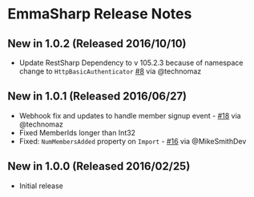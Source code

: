 EmmaSharp Release Notes
=========

## New in 1.0.2 (Released 2016/10/10)
* Update RestSharp Dependency to v 105.2.3 because of namespace change to `HttpBasicAuthenticator` [#8](https://github.com/kylegregory/EmmaSharp/issues/8#issuecomment-252004909) via @technomaz

## New in 1.0.1 (Released 2016/06/27)
* Webhook fix and updates to handle member signup event - [#18](https://github.com/kylegregory/EmmaSharp/pull/18) via @technomaz
* Fixed MemberIds longer than Int32
* Fixed: `NumMembersAdded` property on `Import` - [#16](https://github.com/kylegregory/EmmaSharp/pull/16) via @MikeSmithDev

## New in 1.0.0 (Released 2016/02/25)
* Initial release
